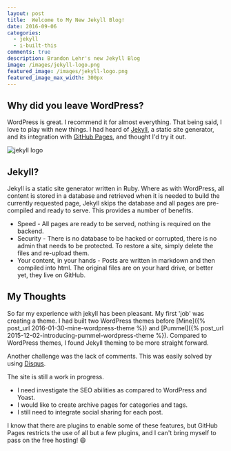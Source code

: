 ```yaml
---
layout: post
title:  Welcome to My New Jekyll Blog!
date: 2016-09-06
categories: 
  - jekyll
  - i-built-this
comments: true
description: Brandon Lehr's new Jekyll Blog
image: /images/jekyll-logo.png
featured_image: /images/jekyll-logo.png
featured_image_max_width: 300px
---
```


## Why did you leave WordPress?

WordPress is great. I recommend it for almost everything. That being said, I love to play with new things. I had heard of [Jekyll](https://jekyllrb.com/), a static site generator, and its integration with [GitHub Pages](https://pages.github.com/), and thought I'd try it out.


<img src="{{ site.baseurl }}{{ page.featured_image }}" alt="jekyll logo" class="img-md img-center" style="max-width:200px;" />

## Jekyll?

Jekyll is a static site generator written in Ruby. Where as with WordPress, all content is stored in a database and retrieved when it is needed to build the currently requested page, Jekyll skips the database and all pages are pre-compiled and ready to serve. This provides a number of benefits. 

* Speed - All pages are ready to be served, nothing is required on the backend.
* Security - There is no database to be hacked or corrupted, there is no admin that needs to be protected. To restore a site, simply delete the files and re-upload them.
* Your content, in your hands - Posts are written in markdown and then compiled into html. The original files are on your hard drive, or better yet, they live on GitHub.

## My Thoughts

So far my experience with jekyll has been pleasant. My first 'job' was creating a theme. I had built two WordPress themes before [Mine]({% post_url 2016-01-30-mine-wordpress-theme %}) and [Pummel]({% post_url 2015-12-02-introducing-pummel-wordpress-theme %}). Compared to WordPress themes, I found Jekyll theming to be more straight forward. 

Another challenge was the lack of comments. This was easily solved by using [Disqus](https://disqus.com). 

The site is still a work in progress. 

* I need investigate the SEO abilities as compared to WordPress and Yoast. 
* I would like to create archive pages for categories and tags.
* I still need to integrate social sharing for each post.

I know that there are plugins to enable some of these features, but GitHub Pages restricts the use of all but a few plugins, and I can't bring myself to pass on the free hosting! :smile:

